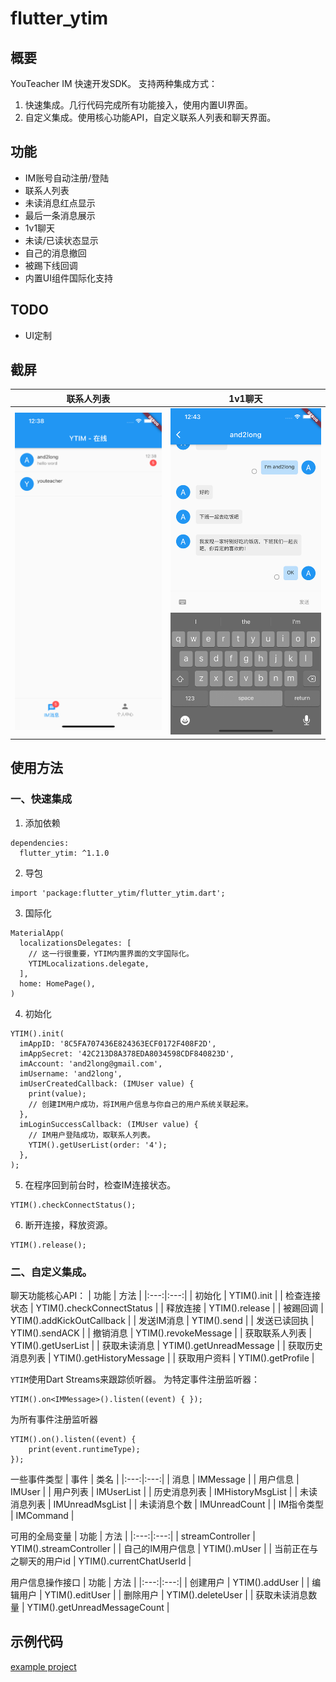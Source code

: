 # flutter_ytim
## 概要
YouTeacher IM 快速开发SDK。
支持两种集成方式：
1. 快速集成。几行代码完成所有功能接入，使用内置UI界面。
2. 自定义集成。使用核心功能API，自定义联系人列表和聊天界面。

## 功能
- IM账号自动注册/登陆
- 联系人列表
- 未读消息红点显示
- 最后一条消息展示
- 1v1聊天
- 未读/已读状态显示
- 自己的消息撤回
- 被踢下线回调
- 内置UI组件国际化支持

## TODO
- UI定制

## 截屏
| 联系人列表 | 1v1聊天 |
|:---:|:---:|
| ![](arts/user_list.png) | ![](arts/chat_1v1.png) |

## 使用方法

### 一、快速集成

1. 添加依赖
```
dependencies:
  flutter_ytim: ^1.1.0
```
2. 导包
```
import 'package:flutter_ytim/flutter_ytim.dart';
```

3. 国际化
```
MaterialApp(
  localizationsDelegates: [
    // 这一行很重要，YTIM内置界面的文字国际化。
    YTIMLocalizations.delegate,
  ],
  home: HomePage(),
)
```

4. 初始化
```
YTIM().init(
  imAppID: '8C5FA707436E824363ECF0172F408F2D',
  imAppSecret: '42C213D8A378EDA8034598CDF840823D',
  imAccount: 'and2long@gmail.com',
  imUsername: 'and2long',
  imUserCreatedCallback: (IMUser value) {
    print(value);
    // 创建IM用户成功，将IM用户信息与你自己的用户系统关联起来。
  },
  imLoginSuccessCallback: (IMUser value) {
    // IM用户登陆成功，取联系人列表。
    YTIM().getUserList(order: '4');
  },
);
```
5. 在程序回到前台时，检查IM连接状态。
```
YTIM().checkConnectStatus();
```
6. 断开连接，释放资源。
```
YTIM().release();
```

### 二、自定义集成。
聊天功能核心API：
| 功能 | 方法 |
|:---:|:---:|
| 初始化 | YTIM().init |
| 检查连接状态 | YTIM().checkConnectStatus |
| 释放连接 | YTIM().release |
| 被踢回调 | YTIM().addKickOutCallback |
| 发送IM消息 | YTIM().send |
| 发送已读回执 | YTIM().sendACK |
| 撤销消息 | YTIM().revokeMessage |
| 获取联系人列表 | YTIM().getUserList |
| 获取未读消息 | YTIM().getUnreadMessage |
| 获取历史消息列表 | YTIM().getHistoryMessage |
| 获取用户资料 | YTIM().getProfile |


`YTIM`使用Dart Streams来跟踪侦听器。
为特定事件注册监听器：
```
YTIM().on<IMMessage>().listen((event) { });
```
为所有事件注册监听器
```
YTIM().on().listen((event) {
    print(event.runtimeType);
});
```

一些事件类型
| 事件 | 类名 |
|:---:|:---:|
| 消息 | IMMessage |
| 用户信息 | IMUser |
| 用户列表 | IMUserList |
| 历史消息列表 | IMHistoryMsgList |
| 未读消息列表 | IMUnreadMsgList |
| 未读消息个数 | IMUnreadCount |
| IM指令类型 | IMCommand |


可用的全局变量
| 功能 | 方法 |
|:---:|:---:|
| streamController | YTIM().streamController |
| 自己的IM用户信息 | YTIM().mUser |
| 当前正在与之聊天的用户id | YTIM().currentChatUserId |


用户信息操作接口
| 功能 | 方法 |
|:---:|:---:|
| 创建用户 | YTIM().addUser |
| 编辑用户 | YTIM().editUser |
| 删除用户 | YTIM().deleteUser |
| 获取未读消息数量 | YTIM().getUnreadMessageCount |



## 示例代码
[example project](https://github.com/and2long/flutter_ytim/tree/master/example)